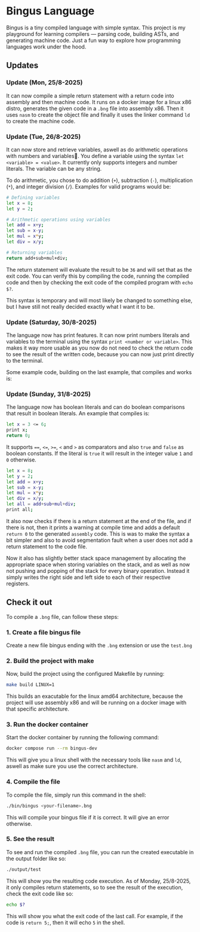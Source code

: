 # Bingus Language

Bingus is a tiny compiled language with simple syntax. This project is my playground for learning compilers — parsing code, building ASTs, and generating machine code. Just a fun way to explore how programming languages work under the hood.

## Updates

### Update (Mon, 25/8-2025)

It can now compile a simple return statement with a return code into assembly and then machine code. It runs on a docker image for a linux x86 distro, generates the given code in a `.bng` file into assembly x86. Then it uses `nasm` to create the object file and finally it uses the linker command `ld` to create the machine code.

### Update (Tue, 26/8-2025)

It can now store and retrieve variables, aswell as do arithmetic operations with numbers and variables🥳. You define a variable using the syntax `let <variable> = <value>`. It currently only supports integers and number literals. The variable can be any string.

To do arithmetic, you chose to do addition (`+`), subtraction (`-`), multiplication (`*`), and integer division (`/`).
Examples for valid programs would be:

```bash
# Defining variables
let x = 8;
let y = 2;

# Arithmetic operations using variables
let add = x+y;
let sub = x-y;
let mul = x*y;
let div = x/y;

# Returning variables
return add+sub+mul+div;
```

The return statement will evaluate the result to be `36` and will set that as the exit code. You can verify this by compiling the code, running the compiled code and then by checking the exit code of the compiled program with `echo $?`.

This syntax is temporary and will most likely be changed to something else, but I have still not really decided exactly what I want it to be.

### Update (Saturday, 30/8-2025)

The language now has print features. It can now print numbers literals and variables to the terminal using the syntax `print <number or variable>`. This makes it way more usable as you now do not need to check the return code to see the result of the written code, because you can now just print directly to the terminal.

Some example code, building on the last example, that compiles and works is:

### Update (Sunday, 31/8-2025)

The language now has boolean literals and can do boolean comparisons that result in boolean literals. An example that compiles is:

```bash
let x = 3 <= 6;
print x;
return 0;
```

It supports `==`, `<=`, `>=`, `<` and `>` as comparators and also `true` and `false` as boolean constants. If the literal is `true` it will result in the integer value `1` and `0` otherwise.

```bash
let x = 8;
let y = 2;
let add = x+y;
let sub = x-y;
let mul = x*y;
let div = x/y;
let all = add+sub+mul+div;
print all;
```

It also now checks if there is a return statement at the end of the file, and if there is not, then it prints a warning at compile time and adds a default `return 0` to the generated `assembly` code. This is was to make the syntax a bit simpler and also to avoid segmentation fault when a user does not add a return statement to the code file.

Now it also has slightly better stack space management by allocating the appropriate space when storing variables on the stack, and as well as now not pushing and popping of the stack for every binary operation. Instead it simply writes the right side and left side to each of their respective registers.

## Check it out

To compile a `.bng` file, can follow these steps:

### 1. Create a file bingus file

Create a new file bingus ending with the `.bng` extension or use the `test.bng`

### 2. Build the project with make

Now, build the project using the configured Makefile by running:

```bash
make build LINUX=1
```

This builds an exacutable for the linux amd64 architecture, because the project will use assembly x86 and will be running on a docker image with that specific architecture.

### 3. Run the docker container

Start the docker container by running the following command:

```bash
docker compose run --rm bingus-dev    
```

This will give you a linux shell with the necessary tools like `nasm` and `ld`, aswell as make sure you use the correct architecture.

### 4. Compile the file

To compile the file, simply run this command in the shell:

```bash
./bin/bingus <your-filename>.bng
```

This will compile your bingus file if it is correct. It will give an error otherwise.

### 5. See the result

To see and run the compiled `.bng` file, you can run the created executable in the output folder like so:

```bash
./output/test
```

This will show you the resulting code execution.
As of Monday, 25/8-2025, it only compiles return statements, so to see the result of the execution, check the exit code like so:

```bash
echo $?
```

This will show you what the exit code of the last call. For example, if the code is ```return 5;```, then it will echo `5` in the shell.
